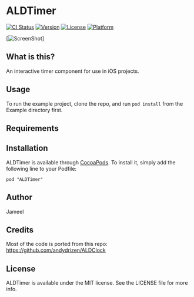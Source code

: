 # ALDTimer

[![CI Status](http://img.shields.io/travis/Jameel/ALDTimer.svg?style=flat)](https://travis-ci.org/Jameel/ALDTimer)
[![Version](https://img.shields.io/cocoapods/v/ALDTimer.svg?style=flat)](http://cocoadocs.org/docsets/ALDTimer)
[![License](https://img.shields.io/cocoapods/l/ALDTimer.svg?style=flat)](http://cocoadocs.org/docsets/ALDTimer)
[![Platform](https://img.shields.io/cocoapods/p/ALDTimer.svg?style=flat)](http://cocoadocs.org/docsets/ALDTimer)


[![ScreenShot](https://raw.githubusercontent.com/ijameelkhan/ALDTimer/master/Example/ALDTimer/screenshot.png)]


## What is this?

An interactive timer component for use in iOS projects.

## Usage

To run the example project, clone the repo, and run `pod install` from the Example directory first.

## Requirements

## Installation

ALDTimer is available through [CocoaPods](http://cocoapods.org). To install
it, simply add the following line to your Podfile:

    pod "ALDTimer"

## Author

Jameel

## Credits

Most of the code is ported from this repo: https://github.com/andydrizen/ALDClock



## License

ALDTimer is available under the MIT license. See the LICENSE file for more info.

